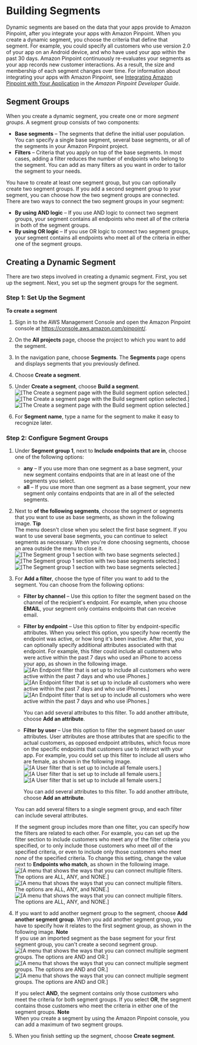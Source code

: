 # Building Segments<a name="segments-building"></a>

Dynamic segments are based on the data that your apps provide to Amazon Pinpoint, after you integrate your apps with Amazon Pinpoint\. When you create a dynamic segment, you choose the criteria that define that segment\. For example, you could specify all customers who use version 2\.0 of your app on an Android device, and who have used your app within the past 30 days\. Amazon Pinpoint continuously re\-evaluates your segments as your app records new customer interactions\. As a result, the size and membership of each segment changes over time\. For information about integrating your apps with Amazon Pinpoint, see [Integrating Amazon Pinpoint with Your Application](https://docs.aws.amazon.com/pinpoint/latest/developerguide/integrate.html) in the *Amazon Pinpoint Developer Guide*\.

## Segment Groups<a name="segments-building-groups"></a>

When you create a dynamic segment, you create one or more *segment groups*\. A segment group consists of two components:
+ **Base segments** – The segments that define the initial user population\. You can specify a single base segment, several base segments, or all of the segments in your Amazon Pinpoint project\.
+ **Filters** – Criteria that you apply on top of the base segments\. In most cases, adding a filter reduces the number of endpoints who belong to the segment\. You can add as many filters as you want in order to tailor the segment to your needs\.

You have to create at least one segment group, but you can optionally create two segment groups\. If you add a second segment group to your segment, you can choose how the two segment groups are connected\. There are two ways to connect the two segment groups in your segment:
+ **By using AND logic** – If you use AND logic to connect two segment groups, your segment contains all endpoints who meet all of the criteria in both of the segment groups\.
+ **By using OR logic** – If you use OR logic to connect two segment groups, your segment contains all endpoints who meet all of the criteria in either one of the segment groups\.

## Creating a Dynamic Segment<a name="segments-building-procedure"></a>

There are two steps involved in creating a dynamic segment\. First, you set up the segment\. Next, you set up the segment groups for the segment\.

### Step 1: Set Up the Segment<a name="segment-building-procedure-step-1"></a>

**To create a segment**

1. Sign in to the AWS Management Console and open the Amazon Pinpoint console at [https://console\.aws\.amazon\.com/pinpoint/](https://console.aws.amazon.com/pinpoint/)\.

1. On the **All projects** page, choose the project to which you want to add the segment\.

1. In the navigation pane, choose **Segments**\. The **Segments** page opens and displays segments that you previously defined\.

1. Choose **Create a segment**\.

1. Under **Create a segment**, choose **Build a segment**\.  
![\[The Create a segment page with the Build segment option selected.\]](http://docs.aws.amazon.com/pinpoint/latest/userguide/images/segments_build.png)![\[The Create a segment page with the Build segment option selected.\]](http://docs.aws.amazon.com/pinpoint/latest/userguide/)![\[The Create a segment page with the Build segment option selected.\]](http://docs.aws.amazon.com/pinpoint/latest/userguide/)

1. For **Segment name**, type a name for the segment to make it easy to recognize later\.

### Step 2: Configure Segment Groups<a name="segment-building-procedure-step-2"></a>

1. Under **Segment group 1**, next to **Include endpoints that are in**, choose one of the following options:
   + **any** – If you use more than one segment as a base segment, your new segment contains endpoints that are in at least one of the segments you select\.
   + **all** – If you use more than one segment as a base segment, your new segment only contains endpoints that are in all of the selected segments\.

1. Next to **of the following segments**, choose the segment or segments that you want to use as base segments, as shown in the following image\.
**Tip**  
The menu doesn't close when you select the first base segment\. If you want to use several base segments, you can continue to select segments as necessary\. When you're done choosing segments, choose an area outside the menu to close it\.  
![\[The Segment group 1 section with two base segments selected.\]](http://docs.aws.amazon.com/pinpoint/latest/userguide/images/segments_groups.png)![\[The Segment group 1 section with two base segments selected.\]](http://docs.aws.amazon.com/pinpoint/latest/userguide/)![\[The Segment group 1 section with two base segments selected.\]](http://docs.aws.amazon.com/pinpoint/latest/userguide/)

1. For **Add a filter**, choose the type of filter you want to add to the segment\. You can choose from the following options:
   + **Filter by channel** – Use this option to filter the segment based on the channel of the recipient's endpoint\. For example, when you choose **EMAIL**, your segment only contains endpoints that can receive email\.
   + **Filter by endpoint** – Use this option to filter by endpoint\-specific attributes\. When you select this option, you specify how recently the endpoint was active, or how long it's been inactive\. After that, you can optionally specify additional attributes associated with that endpoint\. For example, this filter could include all customers who were active within the past 7 days who used an iPhone to access your app, as shown in the following image\.  
![\[An Endpoint filter that is set up to include all customers who were active within the past 7 days and who use iPhones.\]](http://docs.aws.amazon.com/pinpoint/latest/userguide/images/segments_filter_endpoint.png)![\[An Endpoint filter that is set up to include all customers who were active within the past 7 days and who use iPhones.\]](http://docs.aws.amazon.com/pinpoint/latest/userguide/)![\[An Endpoint filter that is set up to include all customers who were active within the past 7 days and who use iPhones.\]](http://docs.aws.amazon.com/pinpoint/latest/userguide/)

     You can add several attributes to this filter\. To add another attribute, choose **Add an attribute**\.
   + **Filter by user** – Use this option to filter the segment based on user attributes\. User attributes are those attributes that are specific to the actual customers, as opposed endpoint attributes, which focus more on the specific endpoints that customers use to interact with your app\. For example, you could set up this filter to include all users who are female, as shown in the following image\.  
![\[A User filter that is set up to include all female users.\]](http://docs.aws.amazon.com/pinpoint/latest/userguide/images/segments_filter_user.png)![\[A User filter that is set up to include all female users.\]](http://docs.aws.amazon.com/pinpoint/latest/userguide/)![\[A User filter that is set up to include all female users.\]](http://docs.aws.amazon.com/pinpoint/latest/userguide/)

     You can add several attributes to this filter\. To add another attribute, choose **Add an attribute**\. 

   You can add several filters to a single segment group, and each filter can include several attributes\.

   If the segment group includes more than one filter, you can specify how the filters are related to each other\. For example, you can set up the filter section to include customers who meet any of the filter criteria you specified, or to only include those customers who meet *all* of the specified criteria, or even to include only those customers who meet *none* of the specified criteria\. To change this setting, change the value next to **Endpoints who match**, as shown in the following image\.  
![\[A menu that shows the ways that you can connect multiple filters. The options are ALL, ANY, and NONE.\]](http://docs.aws.amazon.com/pinpoint/latest/userguide/images/segments_filter_logic.png)![\[A menu that shows the ways that you can connect multiple filters. The options are ALL, ANY, and NONE.\]](http://docs.aws.amazon.com/pinpoint/latest/userguide/)![\[A menu that shows the ways that you can connect multiple filters. The options are ALL, ANY, and NONE.\]](http://docs.aws.amazon.com/pinpoint/latest/userguide/)

1. If you want to add another segment group to the segment, choose **Add another segment group**\. When you add another segment group, you have to specify how it relates to the first segment group, as shown in the following image\.
**Note**  
If you use an imported segment as the base segment for your first segment group, you can't create a second segment group\.  
![\[A menu that shows the ways that you can connect multiple segment groups. The options are AND and OR.\]](http://docs.aws.amazon.com/pinpoint/latest/userguide/images/segments_groups_logic.png)![\[A menu that shows the ways that you can connect multiple segment groups. The options are AND and OR.\]](http://docs.aws.amazon.com/pinpoint/latest/userguide/)![\[A menu that shows the ways that you can connect multiple segment groups. The options are AND and OR.\]](http://docs.aws.amazon.com/pinpoint/latest/userguide/)

   If you select **AND**, the segment contains only those customers who meet the criteria for both segment groups\. If you select **OR**, the segment contains those customers who meet the criteria in either one of the segment groups\.
**Note**  
When you create a segment by using the Amazon Pinpoint console, you can add a maximum of two segment groups\.

1. When you finish setting up the segment, choose **Create segment**\.
